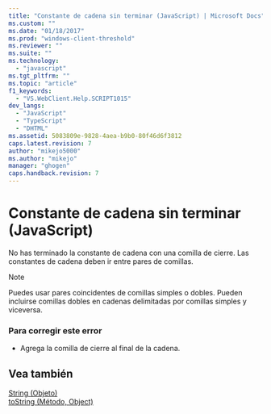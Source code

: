 ```yaml
---
title: "Constante de cadena sin terminar (JavaScript) | Microsoft Docs"
ms.custom: ""
ms.date: "01/18/2017"
ms.prod: "windows-client-threshold"
ms.reviewer: ""
ms.suite: ""
ms.technology: 
  - "javascript"
ms.tgt_pltfrm: ""
ms.topic: "article"
f1_keywords: 
  - "VS.WebClient.Help.SCRIPT1015"
dev_langs: 
  - "JavaScript"
  - "TypeScript"
  - "DHTML"
ms.assetid: 5083809e-9828-4aea-b9b0-80f46d6f3812
caps.latest.revision: 7
author: "mikejo5000"
ms.author: "mikejo"
manager: "ghogen"
caps.handback.revision: 7
---
```

# Constante de cadena sin terminar (JavaScript)
No has terminado la constante de cadena con una comilla de cierre.  Las constantes de cadena deben ir entre pares de comillas.  
  
> [!NOTE]
>  Puedes usar pares coincidentes de comillas simples o dobles.  Pueden incluirse comillas dobles en cadenas delimitadas por comillas simples y viceversa.  
  
### Para corregir este error  
  
-   Agrega la comilla de cierre al final de la cadena.  
  
## Vea también  
 [String \(Objeto\)](../../javascript/reference/string-object-javascript.md)   
 [toString \(Método, Object\)](../../javascript/reference/tostring-method-object-javascript.md)